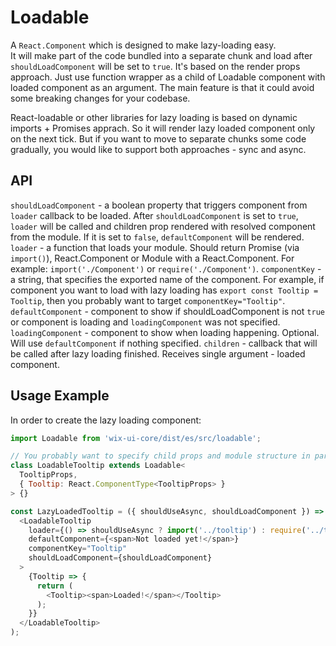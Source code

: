 # Loadable

A `React.Component` which is designed to make lazy-loading easy.<br/>
It will make part of the code bundled into a separate chunk and load after `shouldLoadComponent` will be set to `true`.
It's based on the render props approach. Just use function wrapper as a child of Loadable component with loaded component as an argument.
The main feature is that it could avoid some breaking changes for your codebase.

React-loadable or other libraries for lazy loading is based on dynamic imports + Promises apprach. So it will render lazy loaded component only on the next tick. But if you want to move to separate chunks some code gradually, you would like to support both approaches - sync and async.


## API
`shouldLoadComponent` - a boolean property that triggers component from `loader` callback to be loaded. After `shouldLoadComponent` is set to `true`, `loader` will be called and children prop rendered with resolved component from the module. If it is set to `false`, `defaultComponent` will be rendered.
`loader` - a function that loads your module. Should return Promise (via `import()`), React.Component or Module with a React.Component. For example: `import('./Component')` or `require('./Component')`.
`componentKey` - a string, that specifies the exported name of the component. For example, if component you want to load with lazy loading has `export const Tooltip = Tooltip`, then you probably want to target `componentKey="Tooltip"`.
`defaultComponent` - component to show if shouldLoadComponent is not `true` or component is loading and `loadingComponent` was not specified.
`loadingComponent` - component to show when loading happening. Optional. Will use `defaultComponent` if nothing specified.
`children` - callback that will be called after lazy loading finished. Receives single argument - loaded component.

## Usage Example
In order to create the lazy loading component:

```js
import Loadable from 'wix-ui-core/dist/es/src/loadable';

// You probably want to specify child props and module structure in part of the loaded component.
class LoadableTooltip extends Loadable<
  TooltipProps,
  { Tooltip: React.ComponentType<TooltipProps> }
> {}

const LazyLoadedTooltip = ({ shouldUseAsync, shouldLoadComponent }) => (
  <LoadableTooltip
    loader={() => shouldUseAsync ? import('../tooltip') : require('../tooltip')}
    defaultComponent={<span>Not loaded yet!</span>}
    componentKey="Tooltip"
    shouldLoadComponent={shouldLoadComponent}
  >
    {Tooltip => {
      return (
        <Tooltip><span>Loaded!</span></Tooltip>
      );
    }}
  </LoadableTooltip>
);
```
